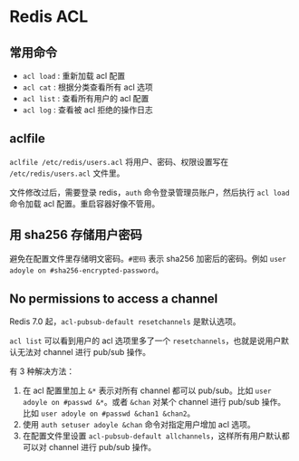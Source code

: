 # Redis ACL

## 常用命令

- `acl load` : 重新加载 acl 配置
- `acl cat` : 根据分类查看所有 acl 选项
- `acl list` : 查看所有用户的 acl 配置
- `acl log` : 查看被 acl 拒绝的操作日志

## aclfile

`aclfile /etc/redis/users.acl` 将用户、密码、权限设置写在 `/etc/redis/users.acl` 文件里。

文件修改过后，需要登录 redis，`auth` 命令登录管理员账户，然后执行 `acl load` 命令加载 acl 配置。重启容器好像不管用。

## 用 sha256 存储用户密码

避免在配置文件里存储明文密码。`#密码` 表示 sha256 加密后的密码。例如 `user adoyle on #sha256-encrypted-password`。

## No permissions to access a channel

Redis 7.0 起，`acl-pubsub-default resetchannels` 是默认选项。

`acl list` 可以看到用户的 acl 选项里多了一个 `resetchannels`，也就是说用户默认无法对 channel 进行 pub/sub 操作。

有 3 种解决方法：

1. 在 acl 配置里加上 `&*` 表示对所有 channel 都可以 pub/sub。比如 `user adoyle on #passwd &*`。或者 `&chan` 对某个 channel 进行 pub/sub 操作。 比如 `user adoyle on #passwd &chan1 &chan2`。
2. 使用 `auth setuser adoyle &chan` 命令对指定用户增加 acl 选项。
3. 在配置文件里设置 `acl-pubsub-default allchannels`，这样所有用户默认都可以对 channel 进行 pub/sub 操作。
